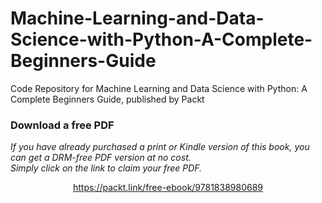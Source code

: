 # Machine-Learning-and-Data-Science-with-Python-A-Complete-Beginners-Guide
Code Repository for Machine Learning and Data Science with Python: A Complete Beginners Guide, published by Packt
### Download a free PDF

 <i>If you have already purchased a print or Kindle version of this book, you can get a DRM-free PDF version at no cost.<br>Simply click on the link to claim your free PDF.</i>
<p align="center"> <a href="https://packt.link/free-ebook/9781838980689">https://packt.link/free-ebook/9781838980689 </a> </p>